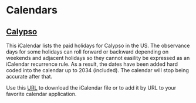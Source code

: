 # Calendars

## [Calypso](calypso.ics)

This iCalendar lists the paid holidays for Calypso in the US. The observance days for some holidays can roll forward or backward depending on weekends and adjacent holidays so they cannot easility be expressed as an iCalendar recurrence rule. As a result, the dates have been added hard coded into the calendar up to 2034 (included). The calendar will stop being accurate after that.

Use this [URL](https://raw.githubusercontent.com/thomasleplus/calendars/master/calypso.ics) to download the iCalendar file or to add it by URL to your favorite calendar application.
